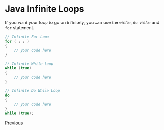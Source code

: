 # Java Infinite Loops

If you want your loop to go on infinitely, you can use the `while`, `do while` and `for` statement.

```java
// Infinite For Loop
for ( ; ; )
{
    // your code here
}

// Infinite While Loop
while (true)
{
    // your code here
}

// Infinite Do While Loop
do
{
    // your code here
}
while (true);
```

[Previous](Java-Loops)
